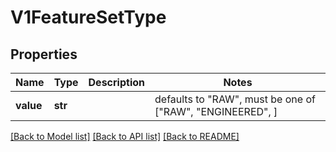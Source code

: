# V1FeatureSetType


## Properties
Name | Type | Description | Notes
------------ | ------------- | ------------- | -------------
**value** | **str** |  | defaults to "RAW",  must be one of ["RAW", "ENGINEERED", ]

[[Back to Model list]](../README.md#documentation-for-models) [[Back to API list]](../README.md#documentation-for-api-endpoints) [[Back to README]](../README.md)


